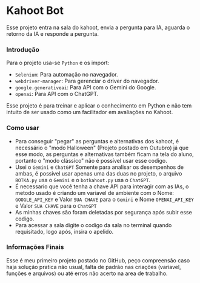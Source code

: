 # Kahoot Bot
Esse projeto entra na sala do kahoot, envia a pergunta para IA, aguarda o retorno da IA e responde a pergunta.

### Introdução
Para o projeto usa-se `Python` e os import:
- `Selenium`: Para automação no navegador.
- `webdriver-manager`: Para gerenciar o driver do navegador.
- `google.generativeai`: Para API com o Gemini do Google.
- `openai`: Para API com o ChatGPT.
  
Esse projeto é para treinar e aplicar o conhecimento em Python e não tem intuito de ser usado como um facilitador em avaliações no Kahoot.

### Como usar
- Para conseguir "pegar" as perguntas e alternativas dos kahoot, é necessário o "modo Halloween" (Projeto postado em Outubro) já que esse modo, as perguntas e alternativas também ficam na tela do aluno, portanto o "modo clássico" não é possível usar esse codigo.
- Usei o `Gemini` e `ChatGPT` Somente para analisar os desempenhos de ambas, é possivel usar apenas uma das duas no projeto, o arquivo `BOTKA.py` usa o `Gemini` e o `botkahoot.py` usa o `ChatGPT`.
- É necessario que você tenha a chave API para interagir com as IAs, o metodo usado é criando um variavel de ambiente com o Nome: `GOOGLE_API_KEY` e Valor `SUA CHAVE` para o `Gemini` e Nome `OPENAI_API_KEY` e Valor `SUA CHAVE` para o `ChatGPT`
- As minhas chaves são foram deletadas por segurança após subir esse codigo.
- Para acessar a sala digite o codigo da sala no terminal quando requisitado, logo após, insira o apelido.

### Informações Finais
Esse é meu primeiro projeto postado no GitHub, peço compreensão caso haja solução pratica não usual, falta de padrão nas criações (variavel, funções e arquivos) ou até erros não acerto na area de trabalho. 
